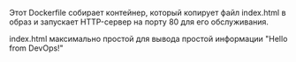 Этот Dockerfile собирает контейнер, который копирует файл index.html в образ и запускает HTTP-сервер на порту 80 для его обслуживания.

index.html максимально простой для вывода простой информации "Hello from DevOps!"